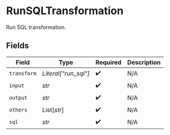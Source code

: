 # RunSQLTransformation

Run SQL transformation.


## Fields

| Field                | Type                 | Required             | Description          |
| -------------------- | -------------------- | -------------------- | -------------------- |
| `transform`          | *Literal["run_sql"]* | :heavy_check_mark:   | N/A                  |
| `input`              | *str*                | :heavy_check_mark:   | N/A                  |
| `output`             | *str*                | :heavy_check_mark:   | N/A                  |
| `others`             | List[*str*]          | :heavy_check_mark:   | N/A                  |
| `sql`                | *str*                | :heavy_check_mark:   | N/A                  |